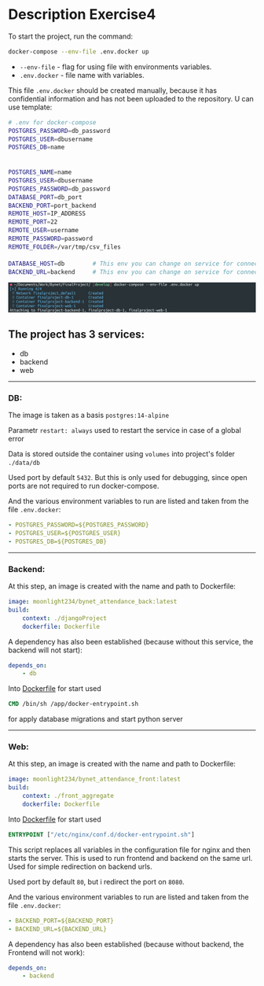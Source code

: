 
# Description Exercise4

To start the project, run the command:
```bash
docker-compose --env-file .env.docker up
```
* ```--env-file```  - flag for using file with environments variables.
* ```.env.docker``` - file name with variables.

This file ```.env.docker``` should be created manually, because it has confidential information and has not been uploaded to the repository. U can use template:
```bash
# .env for docker-compose
POSTGRES_PASSWORD=db_password
POSTGRES_USER=dbusername
POSTGRES_DB=name


POSTGRES_NAME=name
POSTGRES_USER=dbusername
POSTGRES_PASSWORD=db_password
DATABASE_PORT=db_port
BACKEND_PORT=port_backend
REMOTE_HOST=IP_ADDRESS
REMOTE_PORT=22
REMOTE_USER=username
REMOTE_PASSWORD=password
REMOTE_FOLDER=/var/tmp/csv_files

DATABASE_HOST=db        # This env you can change on service for connect into Kubernetes Cluster 
BACKEND_URL=backend     # This env you can change on service for connect into Kubernetes Cluster 
```
![Start](./Assignments/Exercise4/StartDocker-compose.png)

## The project has 3 services:

* db
* backend
* web

---
### DB:

The image is taken as a basis ```postgres:14-alpine```

Parametr ```restart: always``` used to restart the service in case of a global error 

Data is stored outside the container using ```volumes``` into project's folder ```./data/db```

Used port by default ```5432```. But this is only used for debugging, since open ports are not required to run docker-compose.

And the various environment variables to run are listed and taken from the file ```.env.docker```:
```yaml
- POSTGRES_PASSWORD=${POSTGRES_PASSWORD}
- POSTGRES_USER=${POSTGRES_USER}
- POSTGRES_DB=${POSTGRES_DB}
```



---
### Backend:

At this step, an image is created with the name and path to Dockerfile:
```yaml
image: moonlight234/bynet_attendance_back:latest
build:
    context: ./djangoProject
    dockerfile: Dockerfile
```
A dependency has also been established (because without this service, the backend will not start):
```yaml
depends_on:
    - db
```
Into <a href="./djangoProject/Dockerfile" target="_blank">Dockerfile</a> for start used 
```Dockerfile
CMD /bin/sh /app/docker-entrypoint.sh
```
for apply database migrations and start python server


---
### Web:

At this step, an image is created with the name and path to Dockerfile:
```yaml
image: moonlight234/bynet_attendance_front:latest
build:
    context: ./front_aggregate
    dockerfile: Dockerfile
```
Into <a href="front_aggregate/Dockerfile" target="_blank">Dockerfile</a> for start used 
```Dockerfile
ENTRYPOINT ["/etc/nginx/conf.d/docker-entrypoint.sh"]
```
This script replaces all variables in the configuration file for nginx and then starts the server.
This is used to run frontend and backend on the same url. Used for simple redirection on backend urls.

Used port by default ```80```, but i redirect the port on ```8080```.

And the various environment variables to run are listed and taken from the file ```.env.docker```:
```yaml
- BACKEND_PORT=${BACKEND_PORT}
- BACKEND_URL=${BACKEND_URL}
```


A dependency has also been established (because without backend, the Frontend will not work):
```yaml
depends_on:
    - backend
```





